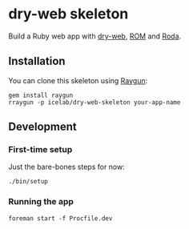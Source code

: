 # dry-web skeleton

Build a Ruby web app with [dry-web](https://github.com/dry-rb/dry-web), [ROM](http://rom-rb.org/) and [Roda](http://roda.jeremyevans.net).

## Installation

You can clone this skeleton using [Raygun](https://github.com/carbonfive/raygun):

```
gem install raygun
rraygun -p icelab/dry-web-skeleton your-app-name
```

## Development

### First-time setup

Just the bare-bones steps for now:

```
./bin/setup
```

### Running the app

```
foreman start -f Procfile.dev
```
